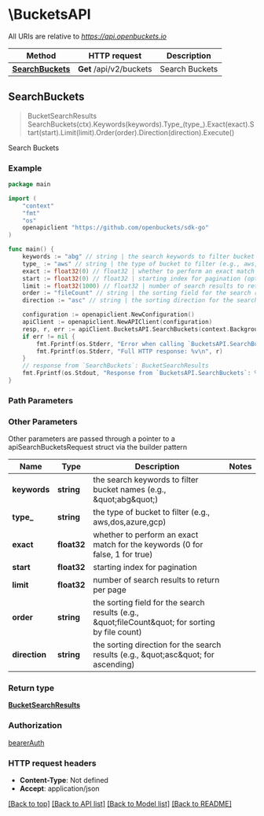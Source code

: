 # \BucketsAPI

All URIs are relative to *https://api.openbuckets.io*

Method | HTTP request | Description
------------- | ------------- | -------------
[**SearchBuckets**](BucketsAPI.md#SearchBuckets) | **Get** /api/v2/buckets | Search Buckets



## SearchBuckets

> BucketSearchResults SearchBuckets(ctx).Keywords(keywords).Type_(type_).Exact(exact).Start(start).Limit(limit).Order(order).Direction(direction).Execute()

Search Buckets



### Example

```go
package main

import (
    "context"
    "fmt"
    "os"
    openapiclient "https://github.com/openbuckets/sdk-go"
)

func main() {
    keywords := "abg" // string | the search keywords to filter bucket names (e.g., \"abg\") (optional)
    type_ := "aws" // string | the type of bucket to filter (e.g., aws,dos,azure,gcp) (optional)
    exact := float32(0) // float32 | whether to perform an exact match for the keywords (0 for false, 1 for true) (optional)
    start := float32(0) // float32 | starting index for pagination (optional)
    limit := float32(1000) // float32 | number of search results to return per page (optional)
    order := "fileCount" // string | the sorting field for the search results (e.g., \"fileCount\" for sorting by file count) (optional)
    direction := "asc" // string | the sorting direction for the search results (e.g., \"asc\" for ascending) (optional)

    configuration := openapiclient.NewConfiguration()
    apiClient := openapiclient.NewAPIClient(configuration)
    resp, r, err := apiClient.BucketsAPI.SearchBuckets(context.Background()).Keywords(keywords).Type_(type_).Exact(exact).Start(start).Limit(limit).Order(order).Direction(direction).Execute()
    if err != nil {
        fmt.Fprintf(os.Stderr, "Error when calling `BucketsAPI.SearchBuckets``: %v\n", err)
        fmt.Fprintf(os.Stderr, "Full HTTP response: %v\n", r)
    }
    // response from `SearchBuckets`: BucketSearchResults
    fmt.Fprintf(os.Stdout, "Response from `BucketsAPI.SearchBuckets`: %v\n", resp)
}
```

### Path Parameters



### Other Parameters

Other parameters are passed through a pointer to a apiSearchBucketsRequest struct via the builder pattern


Name | Type | Description  | Notes
------------- | ------------- | ------------- | -------------
 **keywords** | **string** | the search keywords to filter bucket names (e.g., \&quot;abg\&quot;) | 
 **type_** | **string** | the type of bucket to filter (e.g., aws,dos,azure,gcp) | 
 **exact** | **float32** | whether to perform an exact match for the keywords (0 for false, 1 for true) | 
 **start** | **float32** | starting index for pagination | 
 **limit** | **float32** | number of search results to return per page | 
 **order** | **string** | the sorting field for the search results (e.g., \&quot;fileCount\&quot; for sorting by file count) | 
 **direction** | **string** | the sorting direction for the search results (e.g., \&quot;asc\&quot; for ascending) | 

### Return type

[**BucketSearchResults**](BucketSearchResults.md)

### Authorization

[bearerAuth](../README.md#bearerAuth)

### HTTP request headers

- **Content-Type**: Not defined
- **Accept**: application/json

[[Back to top]](#) [[Back to API list]](../README.md#documentation-for-api-endpoints)
[[Back to Model list]](../README.md#documentation-for-models)
[[Back to README]](../README.md)

